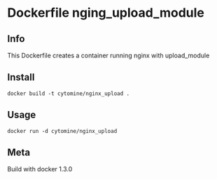 # Dockerfile nging_upload_module

## Info

This Dockerfile creates a container running nginx with upload_module

## Install

`docker build -t cytomine/nginx_upload .`

## Usage

`docker run -d cytomine/nginx_upload`

## Meta

Build with docker 1.3.0
